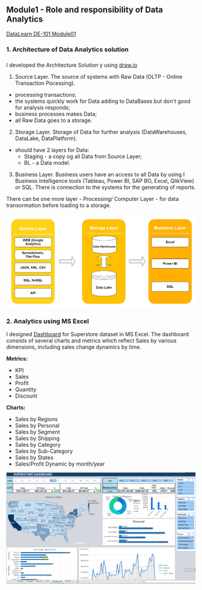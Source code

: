## Module1 - Role and responsibility of Data Analytics
[DataLearn DE-101 Module01](https://github.com/Data-Learn/data-engineering/tree/master/DE-101%20Modules/Module01)

### 1. Architecture of Data Analytics solution

###

I developed the Architecture Solution y using [draw.io](https://app.diagrams.net/)

1. Source Layer.
The source of systems with Raw Data (OLTP - Online Transaction Pocessing).

* processing transactions;
* the systems quickly work for Data adding to DataBases but don't good for analysis responds;
* business processes makes Data;
* all Raw Data goes to a storage.

2. Storage Layer.
Storage of Data for further analysis (DataWarehouses, DataLake, DataPlatform).
* should have 2 layers for Data:
  * Staging - a copy og all Data from Source Layer;
  * BL - a Data model.
  
3. Business Layer.
Business users have an access to all Data by using I Business Intelligence tools (Tableau, Power BI, SAP BO, Excel, QlikView) or SQL. There is connection to the systems for the generating of reports.

There can be one more layer - Processing/ Computer Layer - for data transormation before loading to a storage.

![my drawio image](https://github.com/alexkuzh/DE-101/blob/main/Module1/Drawio_Module1_cr.png)

### 2. Analytics using MS Excel

I designed [Dashboard](https://github.com/alexkuzh/DE-101/blob/main/Module1/HW_module1.xlsx) for Superstore dataset in MS Excel. The dashboard consists of several charts and metrics which reflect Sales by various dimensions, including sales change dynamics by time.

**Metrics:**

* KPI
* Sales
* Profit
* Quantity
* Discount

**Charts:**

* Sales by Regions
* Sales by Personal
* Sales by Segment
* Sales by Shipping
* Sales by Category
* Sales by Sub-Category
* Sales by States
* Sales/Profit Dynamic by month/year

![my_dashboard](https://github.com/alexkuzh/DE-101/blob/main/Module1/SuperStore_dashboard_Module1_cr.png)
